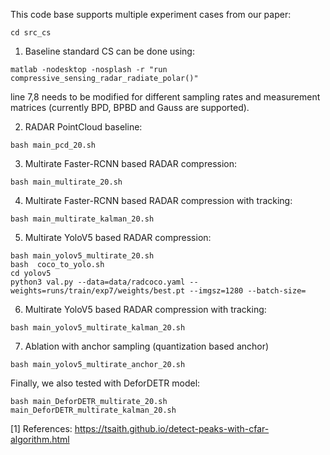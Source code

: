 
This code base supports multiple experiment cases from our paper: 

```
cd src_cs
```

1. Baseline standard CS can be done using:

```
matlab -nodesktop -nosplash -r "run compressive_sensing_radar_radiate_polar()"
```
line 7,8 needs to be modified for different sampling rates and measurement matrices (currently BPD, BPBD and Gauss are supported). 

2. RADAR PointCloud baseline:

```
bash main_pcd_20.sh
```

3. Multirate Faster-RCNN based RADAR compression:

```
bash main_multirate_20.sh
```

4. Multirate Faster-RCNN based RADAR compression with tracking:

```
bash main_multirate_kalman_20.sh
```

5. Multirate YoloV5 based RADAR compression:

```
bash main_yolov5_multirate_20.sh
bash  coco_to_yolo.sh
cd yolov5
python3 val.py --data=data/radcoco.yaml --weights=runs/train/exp7/weights/best.pt --imgsz=1280 --batch-size=
```

6. Multirate YoloV5 based RADAR compression with tracking:

```
bash main_yolov5_multirate_kalman_20.sh
```

7. Ablation with anchor sampling (quantization based anchor)

```
bash main_yolov5_multirate_anchor_20.sh
```

Finally, we also tested with DeforDETR model:

```
bash main_DeforDETR_multirate_20.sh
main_DeforDETR_multirate_kalman_20.sh
```

[1] References: https://tsaith.github.io/detect-peaks-with-cfar-algorithm.html








